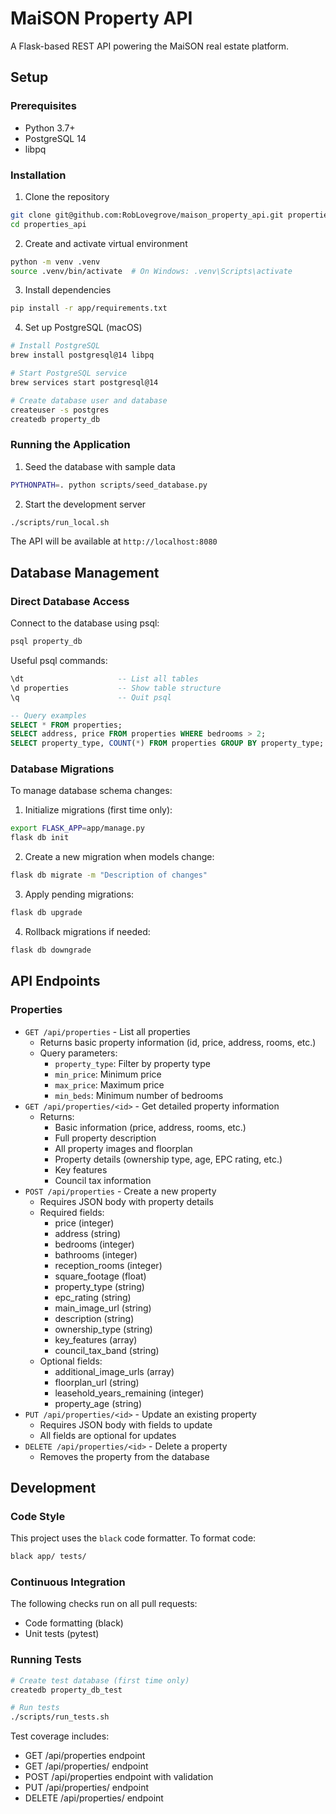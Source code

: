 # MaiSON Property API

A Flask-based REST API powering the MaiSON real estate platform.

## Setup

### Prerequisites
- Python 3.7+
- PostgreSQL 14
- libpq

### Installation

1. Clone the repository
```bash
git clone git@github.com:RobLovegrove/maison_property_api.git properties_api
cd properties_api
```

2. Create and activate virtual environment
```bash
python -m venv .venv
source .venv/bin/activate  # On Windows: .venv\Scripts\activate
```

3. Install dependencies
```bash
pip install -r app/requirements.txt
```

4. Set up PostgreSQL (macOS)
```bash
# Install PostgreSQL
brew install postgresql@14 libpq

# Start PostgreSQL service
brew services start postgresql@14

# Create database user and database
createuser -s postgres
createdb property_db
```

### Running the Application

1. Seed the database with sample data
```bash
PYTHONPATH=. python scripts/seed_database.py
```

2. Start the development server
```bash
./scripts/run_local.sh
```

The API will be available at `http://localhost:8080`

## Database Management

### Direct Database Access
Connect to the database using psql:
```bash
psql property_db
```

Useful psql commands:
```sql
\dt                     -- List all tables
\d properties           -- Show table structure
\q                      -- Quit psql

-- Query examples
SELECT * FROM properties;
SELECT address, price FROM properties WHERE bedrooms > 2;
SELECT property_type, COUNT(*) FROM properties GROUP BY property_type;
```

### Database Migrations
To manage database schema changes:

1. Initialize migrations (first time only):
```bash
export FLASK_APP=app/manage.py
flask db init
```

2. Create a new migration when models change:
```bash
flask db migrate -m "Description of changes"
```

3. Apply pending migrations:
```bash
flask db upgrade
```

4. Rollback migrations if needed:
```bash
flask db downgrade
```

## API Endpoints

### Properties
- `GET /api/properties` - List all properties
  - Returns basic property information (id, price, address, rooms, etc.)
  - Query parameters:
    - `property_type`: Filter by property type
    - `min_price`: Minimum price
    - `max_price`: Maximum price
    - `min_beds`: Minimum number of bedrooms
- `GET /api/properties/<id>` - Get detailed property information
  - Returns:
    - Basic information (price, address, rooms, etc.)
    - Full property description
    - All property images and floorplan
    - Property details (ownership type, age, EPC rating, etc.)
    - Key features
    - Council tax information
- `POST /api/properties` - Create a new property
  - Requires JSON body with property details
  - Required fields:
    - price (integer)
    - address (string)
    - bedrooms (integer)
    - bathrooms (integer)
    - reception_rooms (integer)
    - square_footage (float)
    - property_type (string)
    - epc_rating (string)
    - main_image_url (string)
    - description (string)
    - ownership_type (string)
    - key_features (array)
    - council_tax_band (string)
  - Optional fields:
    - additional_image_urls (array)
    - floorplan_url (string)
    - leasehold_years_remaining (integer)
    - property_age (string)
- `PUT /api/properties/<id>` - Update an existing property
  - Requires JSON body with fields to update
  - All fields are optional for updates
- `DELETE /api/properties/<id>` - Delete a property
  - Removes the property from the database

## Development

### Code Style
This project uses the `black` code formatter. To format code:
```bash
black app/ tests/
```

### Continuous Integration
The following checks run on all pull requests:
- Code formatting (black)
- Unit tests (pytest)

### Running Tests
```bash
# Create test database (first time only)
createdb property_db_test

# Run tests
./scripts/run_tests.sh
```

Test coverage includes:
- GET /api/properties endpoint
- GET /api/properties/<id> endpoint
- POST /api/properties endpoint with validation
- PUT /api/properties/<id> endpoint
- DELETE /api/properties/<id> endpoint